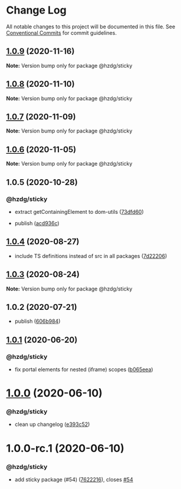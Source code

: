# Change Log

All notable changes to this project will be documented in this file.
See [Conventional Commits](https://conventionalcommits.org) for commit guidelines.

## [1.0.9](https://github.com/hzdg/hz-core/compare/@hzdg/sticky@1.0.8...@hzdg/sticky@1.0.9) (2020-11-16)

**Note:** Version bump only for package @hzdg/sticky





## [1.0.8](https://github.com/hzdg/hz-core/compare/@hzdg/sticky@1.0.7...@hzdg/sticky@1.0.8) (2020-11-10)

**Note:** Version bump only for package @hzdg/sticky





## [1.0.7](https://github.com/hzdg/hz-core/compare/@hzdg/sticky@1.0.6...@hzdg/sticky@1.0.7) (2020-11-09)

**Note:** Version bump only for package @hzdg/sticky





## [1.0.6](https://github.com/hzdg/hz-core/compare/@hzdg/sticky@1.0.5...@hzdg/sticky@1.0.6) (2020-11-05)

**Note:** Version bump only for package @hzdg/sticky





## 1.0.5 (2020-10-28)


### @hzdg/sticky

* extract getContainingElement to dom-utils ([73dfd60](https://github.com/hzdg/hz-core/commit/73dfd60))

* publish ([acd936c](https://github.com/hzdg/hz-core/commit/acd936c))


## [1.0.4](https://github.com/hzdg/hz-core/compare/@hzdg/sticky@1.0.3...@hzdg/sticky@1.0.4) (2020-08-27)


* include TS definitions instead of src in all packages ([7d22206](https://github.com/hzdg/hz-core/commit/7d22206))


## [1.0.3](https://github.com/hzdg/hz-core/compare/@hzdg/sticky@1.0.2...@hzdg/sticky@1.0.3) (2020-08-24)

**Note:** Version bump only for package @hzdg/sticky





## 1.0.2 (2020-07-21)


* publish ([606b984](https://github.com/hzdg/hz-core/commit/606b984))


## [1.0.1](https://github.com/hzdg/hz-core/compare/@hzdg/sticky@1.0.0...@hzdg/sticky@1.0.1) (2020-06-20)


### @hzdg/sticky

* fix portal elements for nested (iframe) scopes ([b065eea](https://github.com/hzdg/hz-core/commit/b065eea))


# [1.0.0](https://github.com/hzdg/hz-core/compare/@hzdg/sticky@1.0.0-rc.1...@hzdg/sticky@1.0.0) (2020-06-10)


### @hzdg/sticky

* clean up changelog ([e393c52](https://github.com/hzdg/hz-core/commit/e393c52))


# 1.0.0-rc.1 (2020-06-10)


### @hzdg/sticky

* add sticky package (#54) ([7622216](https://github.com/hzdg/hz-core/commit/7622216)), closes [#54](https://github.com/hzdg/hz-core/issues/54)
